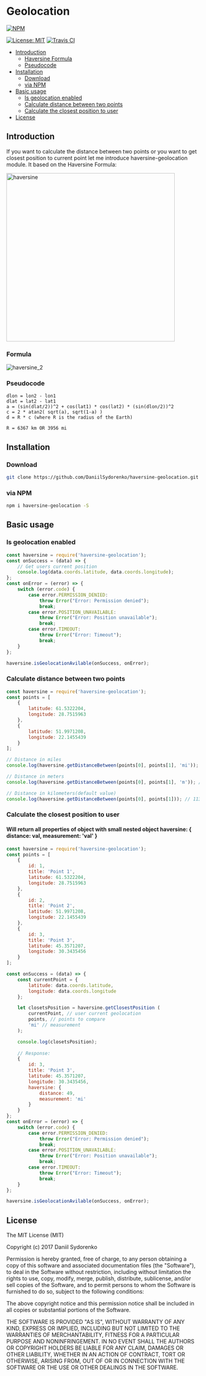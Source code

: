 Geolocation
========

[![NPM](https://nodei.co/npm/haversine-geolocation.png)](https://nodei.co/npm/haversine-geolocation/)

[![License: MIT](https://img.shields.io/badge/License-MIT-yellow.svg)](https://opensource.org/licenses/MIT) [![Travis CI](https://travis-ci.org/DaniilSydorenko/haversine-geolocation.svg?branch=master)](https://travis-ci.org/DaniilSydorenko/haversine-geolocation)

- [Introduction](#introduction)
    - [Haversine Formula](#formula)
    - [Pseudocode](#pseudocode)
- [Installation](#installation)
    - [Download](#download)
    - [via NPM](#via-npm)
- [Basic usage](#basic-usage)
    - [Is geolocation enabled](#is-geolocation-enabled)
    - [Calculate distance between two points](#calculate-distance-between-two-points)
    - [Calculate the closest position to user](#calculate-the-closest-position-to-user)
- [License](#license)

## Introduction
If you want to calculate the distance between two points or you want to get closest position to current point let me introduce haversine-geolocation module. It based on the Haversine Formula:

<img width="439" alt="haversine" src="https://user-images.githubusercontent.com/2789198/27240436-e9a459da-52d4-11e7-8f84-f96d0b312859.png">

### Formula
![haversine_2](https://user-images.githubusercontent.com/2789198/27240432-e67a0cf0-52d4-11e7-9acb-b935e1a84f47.png)

### Pseudocode

```code()
dlon = lon2 - lon1 
dlat = lat2 - lat1 
a = (sin(dlat/2))^2 + cos(lat1) * cos(lat2) * (sin(dlon/2))^2 
c = 2 * atan2( sqrt(a), sqrt(1-a) ) 
d = R * c (where R is the radius of the Earth)

R = 6367 km OR 3956 mi
```
## Installation

### Download
```bash
git clone https://github.com/DaniilSydorenko/haversine-geolocation.git
```
### via NPM
```bash
npm i haversine-geolocation -S
```
## Basic usage

### Is geolocation enabled

``` javascript
const haversine = require('haversine-geolocation');
const onSuccess = (data) => {   
    // Get users current position
    console.log(data.coords.latitude, data.coords.longitude);
};
const onError = (error) => {
    switch (error.code) {
        case error.PERMISSION_DENIED:
            throw Error("Error: Permission denied");
            break;
        case error.POSITION_UNAVAILABLE:
            throw Error("Error: Position unavailable");
            break;
        case error.TIMEOUT:
            throw Error("Error: Timeout");
            break;
    }
};

haversine.isGeolocationAvilable(onSuccess, onError);
```

### Calculate distance between two points

``` javascript
const haversine = require('haversine-geolocation');
const points = [
    {
        latitude: 61.5322204,
        longitude: 28.7515963
    },
    {
        latitude: 51.9971208,
        longitude: 22.1455439
    }
];

// Distance in miles
console.log(haversine.getDistanceBetween(points[0], points[1], 'mi')); // 704.1 mi

// Distance in meters
console.log(haversine.getDistanceBetween(points[0], points[1], 'm')); // 1133062.7 m

// Distance in kilometers(default value)
console.log(haversine.getDistanceBetween(points[0], points[1])); // 1133.1 km
```

### Calculate the closest position to user
#### Will return all properties of object with small nested object haversine: { distance: val, measurement: 'val' } 

``` javascript
const haversine = require('haversine-geolocation');
const points = [
    {
        id: 1,
        title: 'Point 1',
        latitude: 61.5322204,
        longitude: 28.7515963
    },
    {
        id: 2,
        title: 'Point 2',
        latitude: 51.9971208,
        longitude: 22.1455439
    },
    {
        id: 3,
        title: 'Point 3',
        latitude: 45.3571207,
        longitude: 30.3435456
    }
];

const onSuccess = (data) => {
    const currentPoint = {
        latitude: data.coords.latitude,
        longitude: data.coords.longitude
    };

    let closetsPosition = haversine.getClosestPosition (
        currentPoint, // user current geolocation
        points, // points to compare
        'mi' // measurement
    );

    console.log(closetsPosition);
    
    // Response:
    {
        id: 3,
        title: 'Point 3',
        latitude: 45.3571207,
        longitude: 30.3435456,
        haversine: {
            distance: 49,
            measurement: 'mi'
        }
    }
};
const onError = (error) => {
    switch (error.code) {
        case error.PERMISSION_DENIED:
            throw Error("Error: Permission denied");
            break;
        case error.POSITION_UNAVAILABLE:
            throw Error("Error: Position unavailable");
            break;
        case error.TIMEOUT:
            throw Error("Error: Timeout");
            break;
    }
};

haversine.isGeolocationAvilable(onSuccess, onError);
```

License
-------

The MIT License (MIT)

Copyright (c) 2017 Daniil Sydorenko

Permission is hereby granted, free of charge, to any person obtaining a copy of this software and associated
documentation files (the "Software"), to deal in the Software without restriction, including without limitation
the rights to use, copy, modify, merge, publish, distribute, sublicense, and/or sell copies of the Software,
and to permit persons to whom the Software is furnished to do so, subject to the following conditions:

The above copyright notice and this permission notice shall be included in all copies or substantial
portions of the Software.

THE SOFTWARE IS PROVIDED "AS IS", WITHOUT WARRANTY OF ANY KIND, EXPRESS OR IMPLIED, INCLUDING BUT NOT LIMITED
TO THE WARRANTIES OF MERCHANTABILITY, FITNESS FOR A PARTICULAR PURPOSE AND NONINFRINGEMENT. IN NO EVENT SHALL
THE AUTHORS OR COPYRIGHT HOLDERS BE LIABLE FOR ANY CLAIM, DAMAGES OR OTHER LIABILITY, WHETHER IN AN ACTION OF
CONTRACT, TORT OR OTHERWISE, ARISING FROM, OUT OF OR IN CONNECTION WITH THE SOFTWARE OR THE USE OR OTHER
DEALINGS IN THE SOFTWARE.
